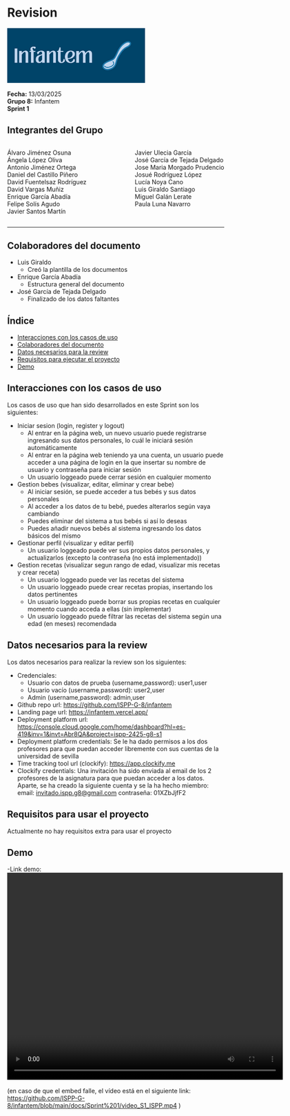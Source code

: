 # Revision

<img src = "../../docs/imagenes/Infantem.png" width="320" />


**Fecha:** 13/03/2025  
**Grupo 8:** Infantem  
**Sprint 1**

## Integrantes del Grupo
<div style="display: flex; justify-content: space-between; gap: 2px;">
  <div>
    <ul style="padding-left: 0; list-style: none;">
      <li>Álvaro Jiménez Osuna</li>
      <li>Ángela López Oliva</li>
      <li>Antonio Jiménez Ortega</li>
      <li>Daniel del Castillo Piñero</li>
      <li>David Fuentelsaz Rodríguez</li>
      <li>David Vargas Muñiz</li>
      <li>Enrique García Abadía</li>
      <li>Felipe Solís Agudo</li>
      <li>Javier Santos Martín</li>
    </ul>
  </div>

  <div>
    <ul style="padding-left: 0; list-style: none;">
    <li>Javier Ulecia García</li>
      <li>José García de Tejada Delgado</li>
      <li>Jose Maria Morgado Prudencio</li>
      <li>Josué Rodríguez López</li>
      <li>Lucía Noya Cano</li>
      <li>Luis Giraldo Santiago</li>
      <li>Miguel Galán Lerate</li>
      <li>Paula Luna Navarro</li>
    </ul>
  </div>
</div>

---

## Colaboradores del documento
- Luis Giraldo
  - Creó la plantilla de los documentos
- Enrique García Abadía
  - Estructura general del documento
- José García de Tejada Delgado
  - Finalizado de los datos faltantes


## Índice
- [Interacciones con los casos de uso](#interacciones-con-los-casos-de-uso)
- [Colaboradores del documento](#colaboradores-del-documento)
- [Datos necesarios para la review](#datos-necesarios-para-la-review)
- [Requisitos para ejecutar el proyecto](#requisitos-para-ejecutar-el-proyecto)
- [Demo](#demo)

## Interacciones con los casos de uso

Los casos de uso que han sido desarrollados en este Sprint son los siguientes:

- Iniciar sesion (login, register y logout)
    - Al entrar en la página web, un nuevo usuario puede registrarse ingresando sus datos personales, lo cuál le iniciará sesión automáticamente
    - Al entrar en la página web teniendo ya una cuenta, un usuario puede acceder a una página de login en la que insertar su nombre de usuario y contraseña para iniciar sesión
    - Un usuario loggeado puede cerrar sesión en cualquier momento
- Gestion bebes (visualizar, editar, eliminar y crear bebe)
    - Al iniciar sesión, se puede acceder a tus bebés y sus datos personales
    - Al acceder a los datos de tu bebé, puedes alterarlos según vaya cambiando
    - Puedes eliminar del sistema a tus bebés si así lo deseas
    - Puedes añadir nuevos bebés al sistema ingresando los datos básicos del mismo
- Gestionar perfil (visualizar y editar perfil)
    - Un usuario loggeado puede ver sus propios datos personales, y actualizarlos (excepto la contraseña (no está implementado))
- Gestion recetas (visualizar segun rango de edad, visualizar mis recetas y crear receta)
    - Un usuario loggeado puede ver las recetas del sistema
    - Un usuario loggeado puede crear recetas propias, insertando los datos pertinentes
    - Un usuario loggeado puede borrar sus propias recetas en cualquier momento cuando acceda a ellas (sin implementar)
    - Un usuario loggeado puede filtrar las recetas del sistema según una edad (en meses) recomendada

## Datos necesarios para la review

Los datos necesarios para realizar la review son los siguientes:
- Credenciales:
    - Usuario con datos de prueba (username,password): user1,user
    - Usuario vacío (username,password): user2,user
    - Admin (username,password): admin,user
- Github repo url: https://github.com/ISPP-G-8/infantem
- Landing page url: https://infantem.vercel.app/
- Deployment platform url: https://console.cloud.google.com/home/dashboard?hl=es-419&inv=1&invt=Abr8QA&project=ispp-2425-g8-s1
- Deployment platform credentials: Se le ha dado permisos a los dos profesores para que puedan acceder libremente con sus cuentas de la universidad de sevilla
- Time tracking tool url (clockify): https://app.clockify.me
- Clockify credentials: Una invitación ha sido enviada al email de los 2 profesores de la asignatura para que puedan acceder a los datos. Aparte, se ha creado la siguiente cuenta y se la ha hecho miembro: email: invitado.ispp.g8@gmail.com contraseña: 01XZbJjfF2


## Requisitos para usar el proyecto

Actualmente no hay requisitos extra para usar el proyecto

## Demo

-Link demo: 
<video src="./video_S1_ISPP.mp4" width="640" height="480" controls></video>

(en caso de que el embed falle, el vídeo está en el siguiente link: https://github.com/ISPP-G-8/infantem/blob/main/docs/Sprint%201/video_S1_ISPP.mp4 )

